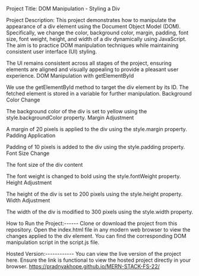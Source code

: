Project Title: DOM Manipulation - Styling a Div

Project Description:
This project demonstrates how to manipulate the appearance of a div element using the Document Object Model (DOM). Specifically, we change the color, background color, margin, padding, font size, font weight, height, and width of a div dynamically using JavaScript. The aim is to practice DOM manipulation techniques while maintaining consistent user interface (UI) styling.


The UI remains consistent across all stages of the project, ensuring elements are aligned and visually appealing to provide a pleasant user experience.
DOM Manipulation with getElementById 

We use the getElementById method to target the div element by its ID. The fetched element is stored in a variable for further manipulation.
Background Color Change

The background color of the div is set to yellow using the style.backgroundColor property.
Margin Adjustment

A margin of 20 pixels is applied to the div using the style.margin property.
Padding Application 

Padding of 10 pixels is added to the div using the style.padding property.
Font Size Change

The font size of the div content

The font weight is changed to bold using the style.fontWeight property.
Height Adjustment

The height of the div is set to 200 pixels using the style.height property.
Width Adjustment 

The width of the div is modified to 300 pixels using the style.width property.

How to Run the Project:------
Clone or download the project from this repository.
Open the index.html file in any modern web browser to view the changes applied to the div element.
You can find the corresponding DOM manipulation script in the script.js file.

Hosted Version:------------
You can view the live version of the project here. Ensure the link is functional to view the hosted project directly in your browser.
https://pradnyakhope.github.io/MERN-STACK-FS-22/
